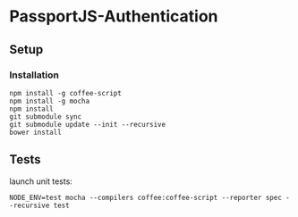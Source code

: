 # PassportJS-Authentication

## Setup

### Installation

```
npm install -g coffee-script
npm install -g mocha
npm install
git submodule sync
git submodule update --init --recursive
bower install
```

## Tests

launch unit tests:
```
NODE_ENV=test mocha --compilers coffee:coffee-script --reporter spec --recursive test
```
